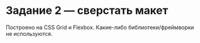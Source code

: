 # Задание 2 — сверстать макет

Построено на CSS Grid и Flexbox. Какие-либо библиотеки/фреймворки не используются.